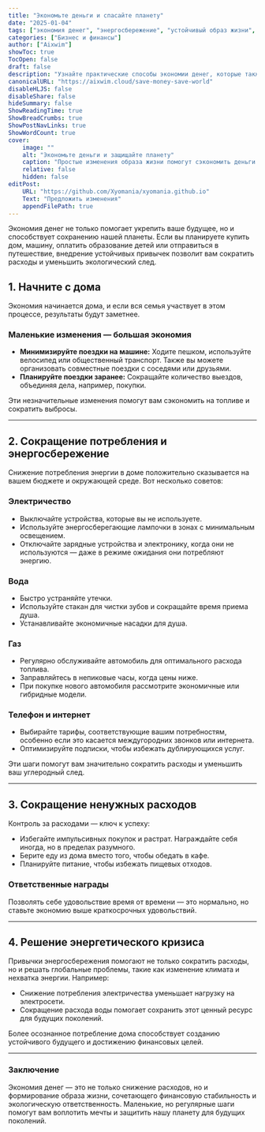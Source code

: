 ```yaml
---
title: "Экономьте деньги и спасайте планету"
date: "2025-01-04"
tags: ["экономия денег", "энергосбережение", "устойчивый образ жизни", "личные финансы", "экологичность"]
categories: ["Бизнес и финансы"]
author: ["Aixwim"]
showToc: true
TocOpen: false
draft: false
description: "Узнайте практические способы экономии денег, которые также способствуют устойчивому будущему. Изменения в повседневных привычках могут привести к значительной экономии и положительному воздействию на окружающую среду."
canonicalURL: "https://aixwim.cloud/save-money-save-world"
disableHLJS: false
disableShare: false
hideSummary: false
ShowReadingTime: true
ShowBreadCrumbs: true
ShowPostNavLinks: true
ShowWordCount: true
cover:
    image: ""
    alt: "Экономьте деньги и защищайте планету"
    caption: "Простые изменения образа жизни помогут сэкономить деньги и сохранить природу."
    relative: false
    hidden: false
editPost:
    URL: "https://github.com/Xyomania/xyomania.github.io"
    Text: "Предложить изменения"
    appendFilePath: true
---
```


Экономия денег не только помогает укрепить ваше будущее, но и способствует сохранению нашей планеты. Если вы планируете купить дом, машину, оплатить образование детей или отправиться в путешествие, внедрение устойчивых привычек позволит вам сократить расходы и уменьшить экологический след.

## 1. **Начните с дома**

Экономия начинается дома, и если вся семья участвует в этом процессе, результаты будут заметнее.

### Маленькие изменения — большая экономия
- **Минимизируйте поездки на машине:** Ходите пешком, используйте велосипед или общественный транспорт. Также вы можете организовать совместные поездки с соседями или друзьями.
- **Планируйте поездки заранее:** Сокращайте количество выездов, объединяя дела, например, покупки.

Эти незначительные изменения помогут вам сэкономить на топливе и сократить выбросы.

---

## 2. **Сокращение потребления и энергосбережение**

Снижение потребления энергии в доме положительно сказывается на вашем бюджете и окружающей среде. Вот несколько советов:

### Электричество
- Выключайте устройства, которые вы не используете.
- Используйте энергосберегающие лампочки в зонах с минимальным освещением.
- Отключайте зарядные устройства и электронику, когда они не используются — даже в режиме ожидания они потребляют энергию.

### Вода
- Быстро устраняйте утечки.
- Используйте стакан для чистки зубов и сокращайте время приема душа.
- Устанавливайте экономичные насадки для душа.

### Газ
- Регулярно обслуживайте автомобиль для оптимального расхода топлива.
- Заправляйтесь в непиковые часы, когда цены ниже.
- При покупке нового автомобиля рассмотрите экономичные или гибридные модели.

### Телефон и интернет
- Выбирайте тарифы, соответствующие вашим потребностям, особенно если это касается междугородних звонков или интернета.
- Оптимизируйте подписки, чтобы избежать дублирующихся услуг.

Эти шаги помогут вам значительно сократить расходы и уменьшить ваш углеродный след.

---

## 3. **Сокращение ненужных расходов**

Контроль за расходами — ключ к успеху:
- Избегайте импульсивных покупок и растрат. Награждайте себя иногда, но в пределах разумного.
- Берите еду из дома вместо того, чтобы обедать в кафе.
- Планируйте питание, чтобы избежать пищевых отходов.

### Ответственные награды
Позволять себе удовольствие время от времени — это нормально, но ставьте экономию выше краткосрочных удовольствий.

---

## 4. **Решение энергетического кризиса**

Привычки энергосбережения помогают не только сократить расходы, но и решать глобальные проблемы, такие как изменение климата и нехватка энергии. Например:
- Снижение потребления электричества уменьшает нагрузку на электросети.
- Сокращение расхода воды помогает сохранить этот ценный ресурс для будущих поколений.

Более осознанное потребление дома способствует созданию устойчивого будущего и достижению финансовых целей.

---

### Заключение

Экономия денег — это не только снижение расходов, но и формирование образа жизни, сочетающего финансовую стабильность и экологическую ответственность. Маленькие, но регулярные шаги помогут вам воплотить мечты и защитить нашу планету для будущих поколений.
